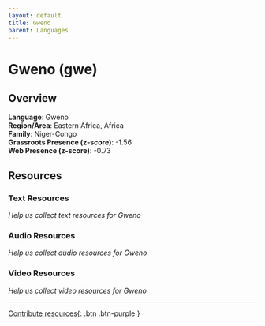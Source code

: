 ```yaml
---
layout: default
title: Gweno
parent: Languages
---
```


# Gweno (gwe)

## Overview

**Language**: Gweno  
**Region/Area**: Eastern Africa, Africa  
**Family**: Niger-Congo  
**Grassroots Presence (z-score)**: -1.56  
**Web Presence (z-score)**: -0.73  

## Resources

### Text Resources
*Help us collect text resources for Gweno*

### Audio Resources
*Help us collect audio resources for Gweno*

### Video Resources
*Help us collect video resources for Gweno*

---

[Contribute resources](https://forms.office.com/e/1SfLJx3u1r){: .btn .btn-purple }
